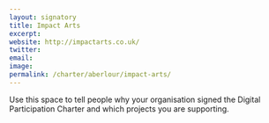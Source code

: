 ```yaml
---
layout: signatory
title: Impact Arts
excerpt: 
website: http://impactarts.co.uk/
twitter: 
email: 
image: 
permalink: /charter/aberlour/impact-arts/
---
```


Use this space to tell people why your organisation signed the Digital Participation Charter and which projects you are supporting.
